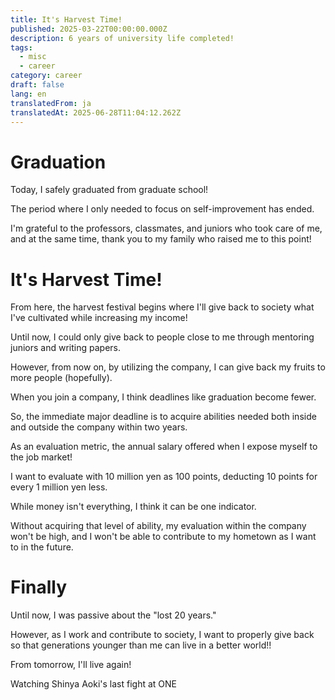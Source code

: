 ```yaml
---
title: It's Harvest Time!
published: 2025-03-22T00:00:00.000Z
description: 6 years of university life completed!
tags:
  - misc
  - career
category: career
draft: false
lang: en
translatedFrom: ja
translatedAt: 2025-06-28T11:04:12.262Z
---
```


# Graduation
Today, I safely graduated from graduate school!

The period where I only needed to focus on self-improvement has ended.

I'm grateful to the professors, classmates, and juniors who took care of me, and at the same time, thank you to my family who raised me to this point!

# It's Harvest Time!

From here, the harvest festival begins where I'll give back to society what I've cultivated while increasing my income!

Until now, I could only give back to people close to me through mentoring juniors and writing papers.

However, from now on, by utilizing the company, I can give back my fruits to more people (hopefully).

When you join a company, I think deadlines like graduation become fewer.

So, the immediate major deadline is to acquire abilities needed both inside and outside the company within two years.

As an evaluation metric, the annual salary offered when I expose myself to the job market!

I want to evaluate with 10 million yen as 100 points, deducting 10 points for every 1 million yen less.

While money isn't everything, I think it can be one indicator.

Without acquiring that level of ability, my evaluation within the company won't be high, and I won't be able to contribute to my hometown as I want to in the future.

# Finally

Until now, I was passive about the "lost 20 years."

However, as I work and contribute to society, I want to properly give back so that generations younger than me can live in a better world!!

From tomorrow, I'll live again!

Watching Shinya Aoki's last fight at ONE
